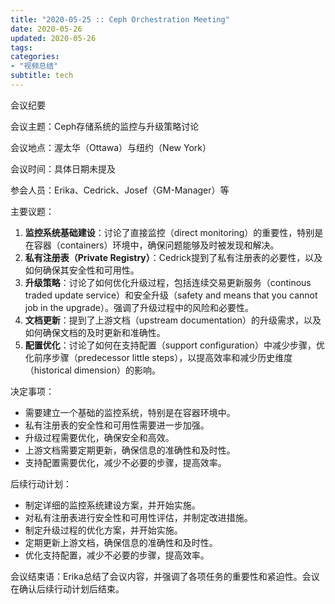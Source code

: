 ```yaml
---
title: "2020-05-25 :: Ceph Orchestration Meeting"
date: 2020-05-26
updated: 2020-05-26
tags:
categories:
- "视频总结"
subtitle: tech
---
```



会议纪要

会议主题：Ceph存储系统的监控与升级策略讨论

会议地点：渥太华（Ottawa）与纽约（New York）

会议时间：具体日期未提及

参会人员：Erika、Cedrick、Josef（GM-Manager）等

主要议题：
1. **监控系统基础建设**：讨论了直接监控（direct monitoring）的重要性，特别是在容器（containers）环境中，确保问题能够及时被发现和解决。
2. **私有注册表（Private Registry）**：Cedrick提到了私有注册表的必要性，以及如何确保其安全性和可用性。
3. **升级策略**：讨论了如何优化升级过程，包括连续交易更新服务（continous traded update service）和安全升级（safety and means that you cannot job in the upgrade）。强调了升级过程中的风险和必要性。
4. **文档更新**：提到了上游文档（upstream documentation）的升级需求，以及如何确保文档的及时更新和准确性。
5. **配置优化**：讨论了如何在支持配置（support configuration）中减少步骤，优化前序步骤（predecessor little steps），以提高效率和减少历史维度（historical dimension）的影响。

决定事项：
- 需要建立一个基础的监控系统，特别是在容器环境中。
- 私有注册表的安全性和可用性需要进一步加强。
- 升级过程需要优化，确保安全和高效。
- 上游文档需要定期更新，确保信息的准确性和及时性。
- 支持配置需要优化，减少不必要的步骤，提高效率。

后续行动计划：
- 制定详细的监控系统建设方案，并开始实施。
- 对私有注册表进行安全性和可用性评估，并制定改进措施。
- 制定升级过程的优化方案，并开始实施。
- 定期更新上游文档，确保信息的准确性和及时性。
- 优化支持配置，减少不必要的步骤，提高效率。

会议结束语：Erika总结了会议内容，并强调了各项任务的重要性和紧迫性。会议在确认后续行动计划后结束。